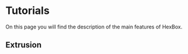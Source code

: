 # Tutorials

On this page you will find the description of the main features of HexBox.

## Extrusion
